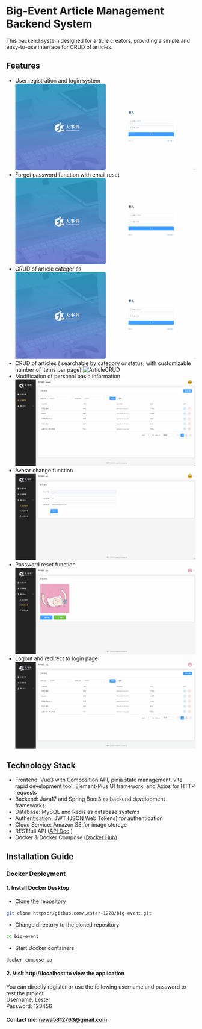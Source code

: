 # Big-Event Article Management Backend System

This backend system designed for article creators, providing a simple and easy-to-use interface for CRUD of articles.

## Features

- User registration and login system ![RegisterAndLogin](./src/main/resources/static/registerAndLogin.gif)
- Forget password function with email reset ![ForgetPwd](./src/main/resources/static/forgetPwd.gif)
- CRUD of article categories ![CategoryCRUD](./src/main/resources/static/categoryCRUD.gif)
- CRUD of articles ( searchable by category or status, with customizable number of items per page)  ![ArticleCRUD](./src/main/resources/static/articleCRUD.gif)
- Modification of personal basic information ![UserInfoUpdate](./src/main/resources/static/userInfoUpdate.gif)
- Avatar change function ![AvatarUpdate](./src/main/resources/static/avatarUpdate.gif)
- Password reset function ![PasswordUpdate](./src/main/resources/static/passwordUpdate.gif)
- Logout and redirect to login page ![Logout](./src/main/resources/static/logout.gif)

## Technology Stack

- Frontend: Vue3 with Composition API, pinia state management, vite rapid development tool, Element-Plus UI framework, and Axios for HTTP requests
-  Backend: Java17 and Spring Boot3 as backend development frameworks
-  Database: MySQL and Redis as database systems
-  Authentication: JWT (JSON Web Tokens) for authentication
-  Cloud Service: Amazon S3 for image storage
- RESTfull API ([API Doc](https://app.swaggerhub.com/apis-docs/NEWA5812763/BigEvent/1.0.0)
  )
- Docker & Docker Compose ([Docker Hub](https://hub.docker.com/repository/docker/lesterlinouo/big-event/general))

## Installation Guide

### Docker Deployment
   
#### 1. Install Docker Desktop

- Clone the repository
```bash
git clone https://github.com/Lester-1228/big-event.git
```
- Change directory to the cloned repository
```bash
cd big-event
```
- Start Docker containers
```bash
docker-compose up
```

#### 2. Visit http://localhost to view the application
You can directly register or use the following username and password to test the project  
Username: Lester  
Password: 123456

#### Contact me: newa5812763@gmail.com

